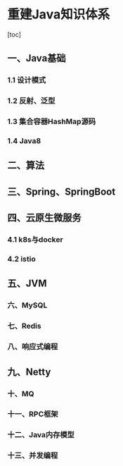 # 重建Java知识体系

[toc]

## 一、Java基础

### 1.1 设计模式

### 1.2 反射、泛型

### 1.3 集合容器HashMap源码

### 1.4 Java8

## 二、算法

## 三、Spring、SpringBoot

## 四、云原生微服务

### 4.1 k8s与docker

### 4.2 istio

## 五、JVM

### 六、MySQL

### 七、Redis

### 八、响应式编程

## 九、Netty

### 十、MQ

### 十一、RPC框架

### 十二、Java内存模型

### 十三、并发编程
